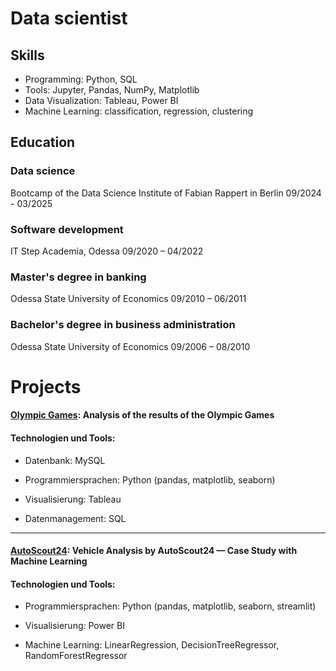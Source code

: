 # Data scientist

## Skills
- Programming: Python, SQL
- Tools: Jupyter, Pandas,  NumPy, Matplotlib
- Data Visualization: Tableau, Power BI
- Machine Learning: classification, regression, clustering
  
## Education
### Data science
  Bootcamp of the Data Science Institute of Fabian Rappert in Berlin
  09/2024 - 03/2025

### Software development
  IT Step Academia, Odessa
  09/2020 – 04/2022

### Master's degree in banking
  Odessa State University of Economics
  09/2010 – 06/2011

### Bachelor's degree in business administration
  Odessa State University of Economics
  09/2006 – 08/2010

# Projects

####  [Olympic Games](https://github.com/AVMatvieieva/Olympics/blob/main/README.md): Analysis of the results of the Olympic Games
#### Technologien und Tools:
  - Datenbank: MySQL

  - Programmiersprachen: Python (pandas, matplotlib, seaborn)

  - Visualisierung: Tableau

  - Datenmanagement: SQL

   ---
#### [AutoScout24](https://github.com/AVMatvieieva/AutoScout24/blob/main/README.md): Vehicle Analysis by AutoScout24 — Case Study with Machine Learning
#### Technologien und Tools:
  - Programmiersprachen: Python (pandas, matplotlib, seaborn, streamlit)

  - Visualisierung: Power BI

  - Machine Learning: LinearRegression, DecisionTreeRegressor, RandomForestRegressor
